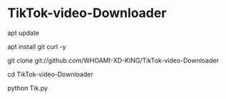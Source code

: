 # TikTok-video-Downloader

apt update

apt install git curl -y

git clone git://github.com/WHOAMI-XD-KING/TikTok-video-Downloader

cd TikTok-video-Downloader

python Tik.py
